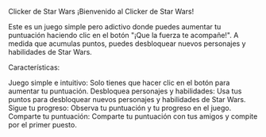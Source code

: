 Clicker de Star Wars
¡Bienvenido al Clicker de Star Wars!

Este es un juego simple pero adictivo donde puedes aumentar tu puntuación haciendo clic en el botón "¡Que la fuerza te acompañe!". A medida que acumulas puntos, puedes desbloquear nuevos personajes y habilidades de Star Wars.

Características:

Juego simple e intuitivo: Solo tienes que hacer clic en el botón para aumentar tu puntuación.
Desbloquea personajes y habilidades: Usa tus puntos para desbloquear nuevos personajes y habilidades de Star Wars.
Sigue tu progreso: Observa tu puntuación y tu progreso en el juego.
Comparte tu puntuación: Comparte tu puntuación con tus amigos y compite por el primer puesto.

